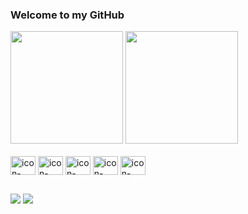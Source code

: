 ### Welcome to my GitHub

<div> 
</a>
  <img height="180em" src="https://github-readme-stats.vercel.app/api?username=maiazip&show_icons=true&theme=nord&include_all_commits=true&count_private=true"/>
 <img height="180em" src="https://github-readme-stats.vercel.app/api/top-langs/?username=maiazip&layout=compact&langs_count=16&theme=nord"/>
</div>

<div style="display: inline_block"><br>
<img align="center" alt="icon-html" height="30" width="40" src="https://cdn.jsdelivr.net/gh/devicons/devicon/icons/html5/html5-original.svg"/>
<img align="center" alt="icon-css" height="30" width="40" src="https://cdn.jsdelivr.net/gh/devicons/devicon/icons/css3/css3-original.svg"/>
<img align="center" alt="icon-javascript" height="30" width="40" src="https://cdn.jsdelivr.net/gh/devicons/devicon/icons/javascript/javascript-original.svg"/>
<img align="center" alt="icon-typescript" height="30" width="40" src="https://cdn.jsdelivr.net/gh/devicons/devicon/icons/typescript/typescript-original.svg"/>
<img align="center" alt="icon-react" height="30" width="40" src="https://cdn.jsdelivr.net/gh/devicons/devicon/icons/react/react-original.svg"/>
</div>

##

<div>
  <a href="https://www.linkedin.com/in/maiacoding/"><img src="https://img.shields.io/badge/LinkedIn-0077B5?style=for-the-badge&logo=linkedin&logoColor=white"></a>
   <a href="https://maiacoding.github.io/LinkTree/"><img src="https://img.shields.io/badge/linktree-39E09B?style=for-the-badge&logo=linktree&logoColor=white"></a
</div>
